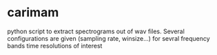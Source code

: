 # carimam

python script to extract spectrograms out of wav files. 
Several configurations are given (sampling rate, winsize...) for sevral frequency bands time resolutions of interest
